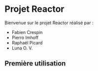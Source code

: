 # Projet Reactor

Bienvenue sur le projet Reactor réalisé par :

- Fabien Crespin
- Pierro Imhoff
- Raphaël Picard
- Luna O. V.

## Première utilisation

